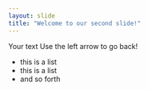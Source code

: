 ```yaml
---
layout: slide
title: "Welcome to our second slide!"
---
```

Your text
Use the left arrow to go back!
* this is a list
* this is a list
* and so forth
